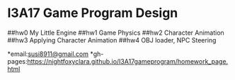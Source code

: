 # I3A17 Game Program Design

##hw0 My Little Engine
##hw1 Game Physics
##hw2 Character Animation
##hw3 Applying Character Animation
##hw4 OBJ loader, NPC Steering 


*email:susi8911@gmail.com 
*gh-pages:https://nightfoxyclara.github.io/I3A17gameprogram/homework_page.html
